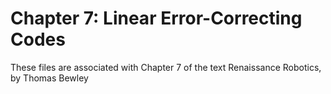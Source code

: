 # Chapter 7: Linear Error-Correcting Codes
These files are associated with Chapter 7 of the text Renaissance Robotics, by Thomas Bewley
